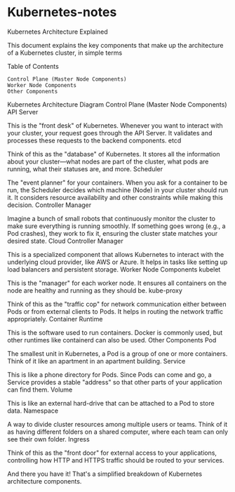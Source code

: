 # Kubernetes-notes

Kubernetes Architecture Explained

This document explains the key components that make up the architecture of a Kubernetes cluster, in simple terms

Table of Contents

    Control Plane (Master Node Components)
    Worker Node Components
    Other Components



    

Kubernetes Architecture Diagram
Control Plane (Master Node Components)
API Server

This is the "front desk" of Kubernetes. Whenever you want to interact with your cluster, your request goes through the API Server. It validates and processes these requests to the backend components.
etcd

Think of this as the "database" of Kubernetes. It stores all the information about your cluster—what nodes are part of the cluster, what pods are running, what their statuses are, and more.
Scheduler

The "event planner" for your containers. When you ask for a container to be run, the Scheduler decides which machine (Node) in your cluster should run it. It considers resource availability and other constraints while making this decision.
Controller Manager

Imagine a bunch of small robots that continuously monitor the cluster to make sure everything is running smoothly. If something goes wrong (e.g., a Pod crashes), they work to fix it, ensuring the cluster state matches your desired state.
Cloud Controller Manager

This is a specialized component that allows Kubernetes to interact with the underlying cloud provider, like AWS or Azure. It helps in tasks like setting up load balancers and persistent storage.
Worker Node Components
kubelet

This is the "manager" for each worker node. It ensures all containers on the node are healthy and running as they should be.
kube-proxy

Think of this as the "traffic cop" for network communication either between Pods or from external clients to Pods. It helps in routing the network traffic appropriately.
Container Runtime

This is the software used to run containers. Docker is commonly used, but other runtimes like containerd can also be used.
Other Components
Pod

The smallest unit in Kubernetes, a Pod is a group of one or more containers. Think of it like an apartment in an apartment building.
Service

This is like a phone directory for Pods. Since Pods can come and go, a Service provides a stable "address" so that other parts of your application can find them.
Volume

This is like an external hard-drive that can be attached to a Pod to store data.
Namespace

A way to divide cluster resources among multiple users or teams. Think of it as having different folders on a shared computer, where each team can only see their own folder.
Ingress

Think of this as the "front door" for external access to your applications, controlling how HTTP and HTTPS traffic should be routed to your services.

And there you have it! That's a simplified breakdown of Kubernetes architecture components.

